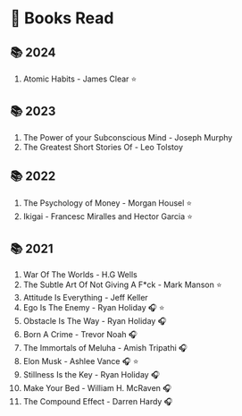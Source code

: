 # 📖 Books Read

## 📚 2024

1. Atomic Habits - James Clear ⭐

## 📚 2023

1. The Power of your Subconscious Mind - Joseph Murphy
2. The Greatest Short Stories Of - Leo Tolstoy

## 📚 2022

1. The Psychology of Money - Morgan Housel ⭐
2. Ikigai - Francesc Miralles and Hector Garcia ⭐

## 📚 2021

1. War Of The Worlds - H.G Wells
2. The Subtle Art Of Not Giving A F*ck - Mark Manson ⭐
3. Attitude Is Everything - Jeff Keller
4. Ego Is The Enemy - Ryan Holiday 🎧 ⭐
5. Obstacle Is The Way - Ryan Holiday 🎧
6. Born A Crime - Trevor Noah 🎧
7. The Immortals of Meluha - Amish Tripathi 🎧
8. Elon Musk - Ashlee Vance  🎧 ⭐
9. Stillness Is the Key - Ryan Holiday 🎧
10. Make Your Bed - William H. McRaven 🎧
11. The Compound Effect - Darren Hardy 🎧
